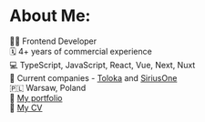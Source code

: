 # About Me:
👨‍💻 Frontend Developer<br>🗓️ 4+ years of commercial experience<br>💻 TypeScript, JavaScript, React, Vue, Next, Nuxt<br>🏢 Current companies - [Toloka](https://toloka.ai/) and [SiriusOne](https://siriusone.com/)<br>🇵🇱 Warsaw, Poland<br>💼 [My portfolio](https://github.com/hushdev/projects-portfolio)<br>📄 [My CV](https://drive.google.com/file/d/1x_vOrAHRFrqduH_JwKzDIZoqtivQefmH/view)

